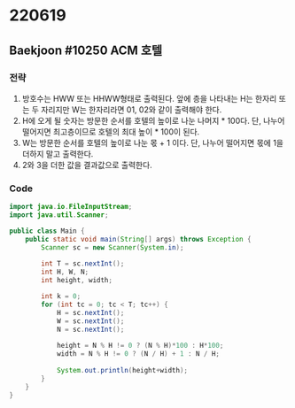 # 220619



## Baekjoon #10250 ACM 호텔



### 전략

1. 방호수는 HWW 또는 HHWW형태로 출력된다. 앞에 층을 나타내는 H는 한자리 또는 두 자리지만 W는 한자리라면 01, 02와 같이 출력해야 한다.
2. H에 오게 될 숫자는 방문한 순서를 호텔의 높이로 나눈 나머지 * 100다. 단, 나누어 떨어지면 최고층이므로 호텔의 최대 높이 * 100이 된다.
3. W는 방문한 순서를 호텔의 높이로 나눈 몫 + 1 이다. 단, 나누어 떨어지면 몫에 1을 더하지 말고 출력한다.
4. 2와 3을 더한 값을 결과값으로 출력한다.

### Code

```java
import java.io.FileInputStream;
import java.util.Scanner;

public class Main {
	public static void main(String[] args) throws Exception {
		Scanner sc = new Scanner(System.in);
		
		int T = sc.nextInt();
		int H, W, N;
		int height, width;

		int k = 0;
		for (int tc = 0; tc < T; tc++) {
			H = sc.nextInt();
			W = sc.nextInt();
			N = sc.nextInt();
			
			height = N % H != 0 ? (N % H)*100 : H*100;
			width = N % H != 0 ? (N / H) + 1 : N / H;
			
			System.out.println(height+width);
		}
	}
}

```

